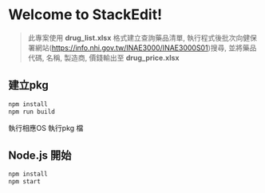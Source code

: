 # Welcome to StackEdit!
> 此專案使用 **drug_list.xlsx** 格式建立查詢藥品清單,  執行程式後批次向健保署網站(https://info.nhi.gov.tw/INAE3000/INAE3000S01)搜尋, 並將藥品代碼, 名稱, 製造商, 價錢輸出至 **drug_price.xlsx**

## 建立pkg
```bash
npm install 
npm run build
```
執行相應OS 執行pkg 檔

## Node.js 開始
```bash
npm install 
npm start
```